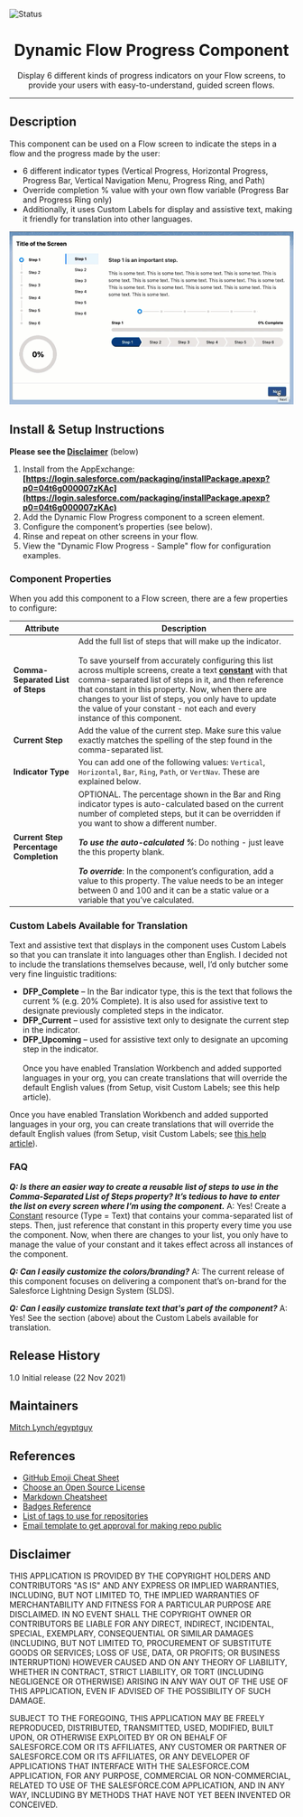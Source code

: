 ![Status](https://img.shields.io/badge/status-Complete-green)

<h1 align="center">Dynamic Flow Progress Component</h1>

<p align="center">Display 6 different kinds of progress indicators on your Flow screens, to provide your users with easy-to-understand, guided screen flows.</p>

<!-- Sections below are Optional -->

---

## Description

This component can be used on a Flow screen to indicate the steps in a flow and the progress made by the user:

* 6 different indicator types (Vertical Progress, Horizontal Progress, Progress Bar, Vertical Navigation Menu, Progress Ring, and Path)
* Override completion % value with your own flow variable (Progress Bar and Progress Ring only)
* Additionally, it uses Custom Labels for display and assistive text, making it friendly for translation into other languages.

![video01](images/dflowp_video01.gif)

## Install & Setup Instructions

**Please see the [Disclaimer](https://github.com/SFDC-Assets/DynamicFlowProgress#disclaimer)** (below)

1. Install from the AppExchange:  **[https://login.salesforce.com/packaging/installPackage.apexp?p0=04t6g000007zKAc](https://login.salesforce.com/packaging/installPackage.apexp?p0=04t6g000007zKAc)**
2. Add the Dynamic Flow Progress component to a screen element.
3. Configure the component’s properties (see below).
4. Rinse and repeat on other screens in your flow.
5. View the "Dynamic Flow Progress - Sample" flow for configuration examples.

### Component Properties

When you add this component to a Flow screen, there are a few properties to configure:

| Attribute     							| Description	|
| ----------------------------------------- | ------------- |
| **Comma-Separated List of Steps** 		| Add the full list of steps that will make up the indicator.<br><br>To save yourself from accurately configuring this list across multiple screens, create a text **[constant](https://help.salesforce.com/s/articleView?id=sf.flow_ref_resources_constant.htm&type=5)** with that comma-separated list of steps in it, and then reference that constant in this property. Now, when there are changes to your list of steps, you only have to update the value of your constant - not each and every instance of this component. |
| **Current Step**      					| Add the value of the current step. Make sure this value exactly matches the spelling of the step found in the comma-separated list.      |
| **Indicator Type**						| You can add one of the following values: `Vertical`, `Horizontal`, `Bar`, `Ring`, `Path`, or `VertNav`. These are explained below.      |
| **Current Step Percentage Completion**	| OPTIONAL.  The percentage shown in the Bar and Ring indicator types is auto-calculated based on the current number of completed steps, but it can be overridden if you want to show a different number. <br><br> **_To use the auto-calculated %_**: Do nothing - just leave the this property blank. <br><br> **_To override_**: In the component’s configuration, add a value to this property. The value needs to be an integer between 0 and 100 and it can be a static value or a variable that you’ve calculated. |

### Custom Labels Available for Translation

Text and assistive text that displays in the component uses Custom Labels so that you can translate it into languages other than English. I decided not to include the translations themselves because, well, I’d only butcher some very fine linguistic traditions:

* **DFP_Complete** – In the Bar indicator type, this is the text that follows the current % (e.g. 20% Complete). It is also used for assistive text to designate previously completed steps in the indicator.
* **DFP_Current** – used for assistive text only to designate the current step in the indicator.
* **DFP_Upcoming** – used for assistive text only to designate an upcoming step in the indicator.<br><br>Once you have enabled Translation Workbench and added supported languages in your org, you can create translations that will override the default English values (from Setup, visit Custom Labels; see this help article).

Once you have enabled Translation Workbench and added supported languages in your org, you can create translations that will override the default English values (from Setup, visit Custom Labels; see [this help article](https://help.salesforce.com/s/articleView?id=sf.cl_translate_edit.htm&type=5)).

### FAQ

**_Q: Is there an easier way to create a reusable list of steps to use in the Comma-Separated List of Steps property? It’s tedious to have to enter the list on every screen where I’m using the component._**
A: Yes! Create a [Constant](https://help.salesforce.com/s/articleView?id=sf.flow_ref_resources_constant.htm&type=5) resource (Type = Text) that contains your comma-separated list of steps. Then, just reference that constant in this property every time you use the component. Now, when there are changes to your list, you only have to manage the value of your constant and it takes effect across all instances of the component.

**_Q: Can I easily customize the colors/branding?_**
A: The current release of this component focuses on delivering a component that’s on-brand for the Salesforce Lightning Design System (SLDS).

**_Q: Can I easily customize translate text that's part of the component?_**
A: Yes! See the section (above) about the Custom Labels available for translation.

## Release History

1.0 Initial release (22 Nov 2021)

## Maintainers

[Mitch Lynch/egyptguy](https://github.com/egyptguy)

## References

* [GitHub Emoji Cheat Sheet](https://www.webpagefx.com/tools/emoji-cheat-sheet)
* [Choose an Open Source License](https://choosealicense.com)
* [Markdown Cheatsheet](https://github.com/adam-p/markdown-here/wiki/Markdown-Cheatsheet)
* [Badges Reference](https://github.com/badges/shields/blob/master/README.md)
* [List of tags to use for repositories](https://salesforce.quip.com/zIyyAzGYRaWu)
* [Email template to get approval for making repo public](https://salesforce.quip.com/8j1jAKTHlk6Q)

## Disclaimer

THIS APPLICATION IS PROVIDED BY THE COPYRIGHT HOLDERS AND CONTRIBUTORS "AS IS" AND ANY EXPRESS OR IMPLIED WARRANTIES, INCLUDING, BUT NOT LIMITED TO, THE IMPLIED WARRANTIES OF MERCHANTABILITY AND FITNESS FOR A PARTICULAR PURPOSE ARE DISCLAIMED. IN NO EVENT SHALL THE COPYRIGHT OWNER OR CONTRIBUTORS BE LIABLE FOR ANY DIRECT, INDIRECT, INCIDENTAL, SPECIAL, EXEMPLARY, CONSEQUENTIAL OR SIMILAR DAMAGES (INCLUDING, BUT NOT LIMITED TO, PROCUREMENT OF SUBSTITUTE GOODS OR SERVICES; LOSS OF USE, DATA, OR PROFITS; OR BUSINESS INTERRUPTION) HOWEVER CAUSED AND ON ANY THEORY OF LIABILITY, WHETHER IN CONTRACT, STRICT LIABILITY, OR TORT (INCLUDING NEGLIGENCE OR OTHERWISE) ARISING IN ANY WAY OUT OF THE USE OF THIS APPLICATION, EVEN IF ADVISED OF THE POSSIBILITY OF SUCH DAMAGE.

SUBJECT TO THE FOREGOING, THIS APPLICATION MAY BE FREELY REPRODUCED, DISTRIBUTED, TRANSMITTED, USED, MODIFIED, BUILT UPON, OR OTHERWISE EXPLOITED BY OR ON BEHALF OF SALESFORCE.COM OR ITS AFFILIATES, ANY CUSTOMER OR PARTNER OF SALESFORCE.COM OR ITS AFFILIATES, OR ANY DEVELOPER OF APPLICATIONS THAT INTERFACE WITH THE SALESFORCE.COM APPLICATION, FOR ANY PURPOSE, COMMERCIAL OR NON-COMMERCIAL, RELATED TO USE OF THE SALESFORCE.COM APPLICATION, AND IN ANY WAY, INCLUDING BY METHODS THAT HAVE NOT YET BEEN INVENTED OR CONCEIVED.